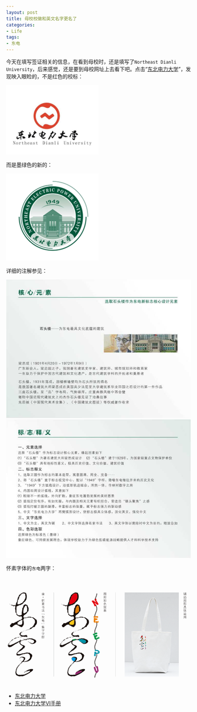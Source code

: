 ```yaml
---
layout: post
title: 母校校徽和英文名字更名了
categories:
- Life
tags:
- 东电
---
```


今天在填写签证相关的信息，在看到母校时，还是填写了`Northeast Dianli University`，后来感觉，还是要到母校网址上去看下吧。点击“[东北电力大学](www.nedu.edu.cn)”，发现映入眼睑的，不是红色的校标：

<img src="/images/nedu1.jpg" alt="东北电力大学老校标" width="50%" height="50%" />

而是墨绿色的新的：

<img src="/images/neepu2.jpg" alt="东北电力大学新校标" width="50%" height="50%" />


详细的注解参见：

<img src="/images/neepu-p1.jpg" alt="东北电力大学注解1" width="100%" height="100%" />

<img src="/images/neepu-p2.jpg" alt="东北电力大学注解2" width="100%" height="100%" />

怀素字体的`东电`两字：

<img src="/images/nd.png" alt="东电怀素字体" width="100%" height="100%" />


* [东北电力大学](http://www.neepu.edu.cn/index.htm)
* [东北电力大学VI手册](http://www.neepu.edu.cn/xqzl/xb/VIsc.htm)